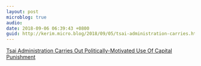 ```yaml
---
layout: post
microblog: true
audio: 
date: 2018-09-06 06:39:43 +0800
guid: http://kerim.micro.blog/2018/09/05/tsai-administration-carries.html
---
```

[Tsai Administration Carries Out Politically-Motivated Use Of Capital Punishment](https://newbloommag.net/2018/09/03/tsai-death-penalty/)
